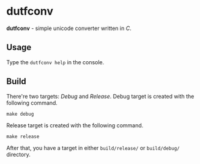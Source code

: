 # dutfconv
**dutfconv** - simple unicode converter written in *C*.

## Usage
Type the `dutfconv help` in the console.

## Build
There're two targets: *Debug* and *Release*.
Debug target is created with the following command.
```
make debug
```
Release target is created with the following command.
```
make release
```
After that, you have a target in either `build/release/` or `build/debug/` directory.
